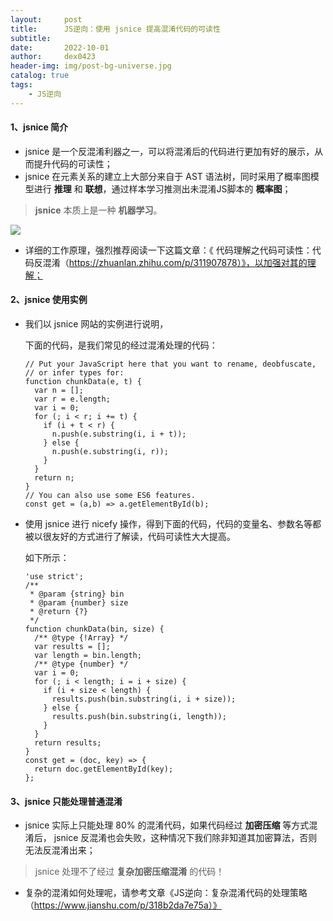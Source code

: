 ```yaml
---
layout:     post
title:      JS逆向：使用 jsnice 提高混淆代码的可读性
subtitle:   
date:       2022-10-01
author:     dex0423
header-img: img/post-bg-universe.jpg
catalog: true
tags:
    - JS逆向
---
```



#### 1、jsnice 简介

- jsnice 是一个反混淆利器之一，可以将混淆后的代码进行更加有好的展示，从而提升代码的可读性；
- jsnice 在元素关系的建立上大部分来自于 AST 语法树，同时采用了概率图模型进行 **推理** 和 **联想**，通过样本学习推测出未混淆JS脚本的 **概率图**；
> **jsnice** 本质上是一种 **机器学习**。

![]({{site.baseurl}}/img-post/jsnice.jpg)

- 详细的工作原理，强烈推荐阅读一下这篇文章：《 代码理解之代码可读性：代码反混淆（https://zhuanlan.zhihu.com/p/311907878）》，以加强对其的理解；

#### 2、jsnice 使用实例

- 我们以 jsnice 网站的实例进行说明，
  
  下面的代码，是我们常见的经过混淆处理的代码：

    ```
    // Put your JavaScript here that you want to rename, deobfuscate,
    // or infer types for:
    function chunkData(e, t) {
      var n = [];
      var r = e.length;
      var i = 0;
      for (; i < r; i += t) {
        if (i + t < r) {
          n.push(e.substring(i, i + t));
        } else {
          n.push(e.substring(i, r));
        }
      }
      return n;
    }
    // You can also use some ES6 features.
    const get = (a,b) => a.getElementById(b);
    ```

- 使用 jsnice 进行 nicefy 操作，得到下面的代码，代码的变量名、参数名等都被以很友好的方式进行了解读，代码可读性大大提高。
  
    如下所示：
  
    ```
    'use strict';
    /**
     * @param {string} bin
     * @param {number} size
     * @return {?}
     */
    function chunkData(bin, size) {
      /** @type {!Array} */
      var results = [];
      var length = bin.length;
      /** @type {number} */
      var i = 0;
      for (; i < length; i = i + size) {
        if (i + size < length) {
          results.push(bin.substring(i, i + size));
        } else {
          results.push(bin.substring(i, length));
        }
      }
      return results;
    }
    const get = (doc, key) => {
      return doc.getElementById(key);
    };
    ```

#### 3、jsnice 只能处理普通混淆

- jsnice 实际上只能处理 80% 的混淆代码，如果代码经过 **加密压缩** 等方式混淆后， jsnice 反混淆也会失败，这种情况下我们除非知道其加密算法，否则无法反混淆出来；
> jsnice 处理不了经过 **复杂加密压缩混淆** 的代码！
- 复杂的混淆如何处理呢，请参考文章《JS逆向：复杂混淆代码的处理策略（https://www.jianshu.com/p/318b2da7e75a）》